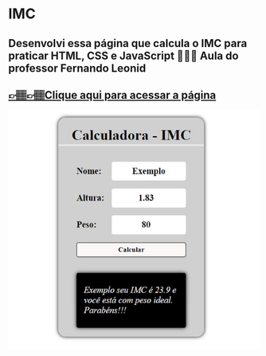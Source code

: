 # IMC

## Desenvolvi essa página que calcula o IMC para praticar HTML, CSS e JavaScript 👩🏽‍💻  Aula do professor Fernando Leonid

## [👉🏽👉🏽Clique aqui para acessar a página](https://letsle.github.io/IMC/)

![preview](./img/img%20page.JPG)
